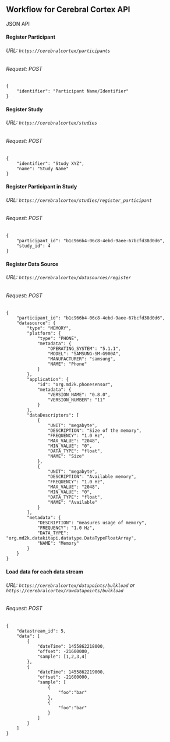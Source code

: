 ## Workflow for Cerebral Cortex API
JSON API

#### Register Participant 
###### URL: `https://cerebralcortex/participants`
###### Request: POST
```
{
    "identifier": "Participant Name/Identifier"
}
```

#### Register Study
###### URL: `https://cerebralcortex/studies`
###### Request: POST
```
{
    "identifier": "Study XYZ",
    "name": "Study Name"
}
```

#### Register Participant in Study
###### URL: `https://cerebralcortex/studies/register_participant`
###### Request: POST
```
{
    "participant_id": "b1c966b4-06c8-4ebd-9aee-67bcfd38d0d6",
    "study_id": 4
}
```

#### Register Data Source
###### URL: `https://cerebralcortex/datasources/register`
###### Request: POST
```
{
    "participant_id": "b1c966b4-06c8-4ebd-9aee-67bcfd38d0d6",
    "datasource": {
        "type": "MEMORY",
        "platform": {
            "type": "PHONE",
            "metadata": {
                "OPERATING_SYSTEM": "5.1.1",
                "MODEL": "SAMSUNG-SM-G900A",
                "MANUFACTURER": "samsung",
                "NAME": "Phone"
            }
        },
        "application": {
            "id": "org.md2k.phonesensor",
            "metadata": {
                "VERSION_NAME": "0.8.0",
                "VERSION_NUMBER": "11"
            }
        },
        "dataDescriptors": [
            {
                "UNIT": "megabyte",
                "DESCRIPTION": "Size of the memory",
                "FREQUENCY": "1.0 Hz",
                "MAX_VALUE": "2048",
                "MIN_VALUE": "0",
                "DATA_TYPE": "float",
                "NAME": "Size"
            },
            {
                "UNIT": "megabyte",
                "DESCRIPTION": "Available memory",
                "FREQUENCY": "1.0 Hz",
                "MAX_VALUE": "2048",
                "MIN_VALUE": "0",
                "DATA_TYPE": "float",
                "NAME": "Available"
            }
        ],
        "metadata": {
            "DESCRIPTION": "measures usage of memory",
            "FREQUENCY": "1.0 Hz",
            "DATA_TYPE": "org.md2k.datakitapi.datatype.DataTypeFloatArray",
            "NAME": "Memory"
        }
    }
}
```

#### Load data for each data stream
###### URL: `https://cerebralcortex/datapoints/bulkload` or `https://cerebralcortex/rawdatapoints/bulkload` 
###### Request: POST
```
{
    "datastream_id": 5,
    "data": [
        {
            "dateTime": 1455862218000,
            "offset": -21600000,
            "sample": [1,2,3,4]
        },
        {
            "dateTime": 1455862219000,
            "offset": -21600000,
            "sample": [
                {
                    "foo":"bar"
                },
                {
                    "foo":"bar"
                }
            ]
        }
    ]
}
```